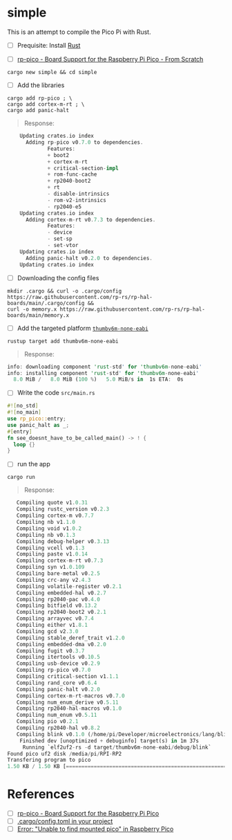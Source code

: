 # simple

This is an attempt to compile the Pico Pi with Rust.


- [ ] Prequisite: Install [Rust](../install)


- [ ] [rp-pico - Board Support for the Raspberry Pi Pico - From Scratch](https://crates.io/crates/rp-pico/#:~:text=From,Scratch)

```
cargo new simple && cd simple
```

- [ ] Add the libraries

```
cargo add rp-pico ; \
cargo add cortex-m-rt ; \
cargo add panic-halt
```
> Response:
```rust
    Updating crates.io index
      Adding rp-pico v0.7.0 to dependencies.
             Features:
             + boot2
             + cortex-m-rt
             + critical-section-impl
             + rom-func-cache
             + rp2040-boot2
             + rt
             - disable-intrinsics
             - rom-v2-intrinsics
             - rp2040-e5
    Updating crates.io index
      Adding cortex-m-rt v0.7.3 to dependencies.
             Features:
             - device
             - set-sp
             - set-vtor
    Updating crates.io index
      Adding panic-halt v0.2.0 to dependencies.
    Updating crates.io index
```

- [ ] Downloading the config files

```
mkdir .cargo && curl -o .cargo/config https://raw.githubusercontent.com/rp-rs/rp-hal-boards/main/.cargo/config &&
curl -o memory.x https://raw.githubusercontent.com/rp-rs/rp-hal-boards/main/memory.x
```

- [ ] Add the targeted platform [`thumbv6m-none-eabi`](https://mynewt.apache.org/v1_9_0/tutorials/other/rust.html#:~:text=targets,syscfg)

```
rustup target add thumbv6m-none-eabi
```
> Response:
```rust
info: downloading component 'rust-std' for 'thumbv6m-none-eabi'
info: installing component 'rust-std' for 'thumbv6m-none-eabi'
  8.0 MiB /   8.0 MiB (100 %)   5.0 MiB/s in  1s ETA:  0s
```

- [ ] Write the code `src/main.rs`

```rust
#![no_std]
#![no_main]
use rp_pico::entry;
use panic_halt as _;
#[entry]
fn see_doesnt_have_to_be_called_main() -> ! {
  loop {}
}
```


- [ ] run the app

```
cargo run
```
> Response:
```rust
   Compiling quote v1.0.31
   Compiling rustc_version v0.2.3
   Compiling cortex-m v0.7.7
   Compiling nb v1.1.0
   Compiling void v1.0.2
   Compiling nb v0.1.3
   Compiling debug-helper v0.3.13
   Compiling vcell v0.1.3
   Compiling paste v1.0.14
   Compiling cortex-m-rt v0.7.3
   Compiling syn v1.0.109
   Compiling bare-metal v0.2.5
   Compiling crc-any v2.4.3
   Compiling volatile-register v0.2.1
   Compiling embedded-hal v0.2.7
   Compiling rp2040-pac v0.4.0
   Compiling bitfield v0.13.2
   Compiling rp2040-boot2 v0.2.1
   Compiling arrayvec v0.7.4
   Compiling either v1.8.1
   Compiling gcd v2.3.0
   Compiling stable_deref_trait v1.2.0
   Compiling embedded-dma v0.2.0
   Compiling fugit v0.3.7
   Compiling itertools v0.10.5
   Compiling usb-device v0.2.9
   Compiling rp-pico v0.7.0
   Compiling critical-section v1.1.1
   Compiling rand_core v0.6.4
   Compiling panic-halt v0.2.0
   Compiling cortex-m-rt-macros v0.7.0
   Compiling num_enum_derive v0.5.11
   Compiling rp2040-hal-macros v0.1.0
   Compiling num_enum v0.5.11
   Compiling pio v0.2.1
   Compiling rp2040-hal v0.8.2
   Compiling blink v0.1.0 (/home/pi/Developer/microelectronics/lang/blink)
    Finished dev [unoptimized + debuginfo] target(s) in 1m 37s
     Running `elf2uf2-rs -d target/thumbv6m-none-eabi/debug/blink`
Found pico uf2 disk /media/pi/RPI-RP2
Transfering program to pico
1.50 KB / 1.50 KB [========================================================================] 100.00 % 10.70 KB/s 
```


# References

- [ ] [rp-pico - Board Support for the Raspberry Pi Pico](https://crates.io/crates/rp-pico)
- [ ] [.cargo/config.toml in your project](https://doc.rust-lang.org/cargo/reference/config.html#:~:text=level%20of%20discovered%20.-,cargo%2Fconfig.,as%20%2Fmy%2Fproject%2F.)
- [ ] [Error: "Unable to find mounted pico" in Raspberry Pico](https://kresna.dev/raspberry-pico-unable-to-find-mounted-pico/)
